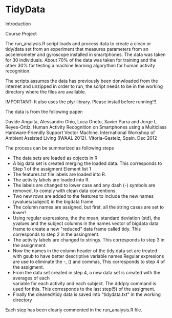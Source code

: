 TidyData
========

Introduction

Course Project

The run_analysis.R script loads and process data to create a clean or tidy/data 
set from an experiment that measures parameters from an accelerometer 
and gyroscope installed in smartphones. The data was taken for 30 individuals.
About 70% of the data was taken for training and the other 30% for testing 
a machine learning algorythim for human activity recognition. 
 
The scripts assumes the data has previously been donwloaded from the internet and unzipped
in order to run, the script needs to be in the working directory where the files are available.

IMPORTANT: It also uses the plyr library. Please install before running!!!.

The data is from the following paper:
  
Davide Anguita, Alessandro Ghio, Luca Oneto, Xavier Parra and Jorge L. Reyes-Ortiz.
Human Activity Recognition on Smartphones using a Multiclass Hardware-Friendly 
Support Vector Machine. International Workshop of Ambient Assisted Living (IWAAL 2012).
Vitoria-Gasteiz, Spain. Dec 2012

The process can be summarized as following steps

* The data sets are loaded as objects in R
* A big data set is created merging the loaded data.
  This corresponds to Step 1 of the assigment Element list 1
* The features.txt file labels are loaded into R.
* The activity labels are loaded into R.
* The labels are changed to lower case and any dash (-) symbols are removed, to comply
  with clean data conventions.
* Two new rows are added to the features to include the new names (yvalues/subject) in  the bigdata frame.
* The column names are assigned, but first, all the string cases are set to lower!
* Using regular expressions, the the mean, standard deviation (std),
  the yvalues and the subject columns in the names vector of bigdata data frame
  to create a new "reduced" data frame called tidy. 
  This corresponds to step 2 in the assingment.
* The activity labels are changed to strings.
  This corresponds to step 3 in the assignment.
* Now the names in the column header of the tidy data set are 
  treated with gsub to have better descriptive variable names
  Regular expresions are use to eliminate the -, () and commas, 
  This corresponds to step 4 of the assigment.
* From the data set created in step 4, a new data set is created with the averages of each    
  variable for each activity and each subject.  The dddply command is used for this.
  This corresponds to the last step(5) of the assigment.
* Finally the cleaned/tidy data is saved into "tidydata.txt" in the working directory

Each step has been clearly commented in the run_analysis.R file.



